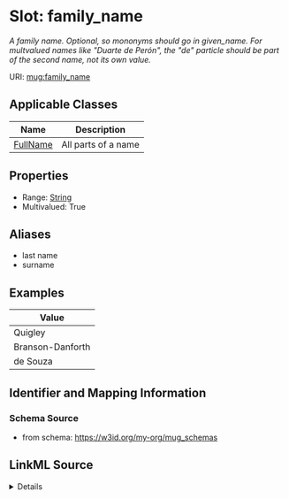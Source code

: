 # Slot: family_name
_A family name. Optional, so mononyms should go in given_name. For multvalued names like  "Duarte de Perón", the "de" particle should be part of the second name, not its own value._


URI: [mug:family_name](https://w3id.org/caufieldjh-in-space/mug_schemas/family_name)



<!-- no inheritance hierarchy -->




## Applicable Classes

| Name | Description |
| --- | --- |
[FullName](FullName.md) | All parts of a name






## Properties

* Range: [String](String.md)
* Multivalued: True






## Aliases


* last name
* surname




## Examples

| Value |
| --- |
| Quigley |
| Branson-Danforth |
| de Souza |

## Identifier and Mapping Information







### Schema Source


* from schema: https://w3id.org/my-org/mug_schemas




## LinkML Source

<details>
```yaml
name: family_name
description: A family name. Optional, so mononyms should go in given_name. For multvalued
  names like  "Duarte de Perón", the "de" particle should be part of the second name,
  not its own value.
examples:
- value: Quigley
- value: Branson-Danforth
- value: de Souza
from_schema: https://w3id.org/my-org/mug_schemas
aliases:
- last name
- surname
rank: 1000
multivalued: true
alias: family_name
domain_of:
- FullName
range: string

```
</details>